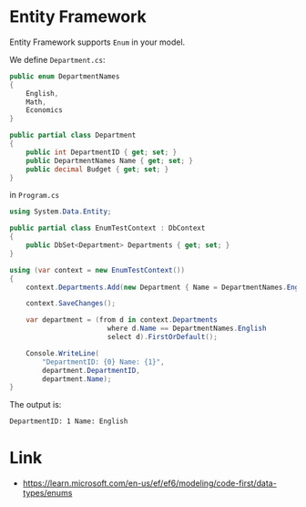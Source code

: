 # Entity Framework

Entity Framework supports ``Enum`` in your model.

We define `Department.cs`:
```csharp
public enum DepartmentNames
{
    English,
    Math,
    Economics
}     

public partial class Department
{
    public int DepartmentID { get; set; }
    public DepartmentNames Name { get; set; }
    public decimal Budget { get; set; }
}
```

in `Program.cs`

```csharp
using System.Data.Entity;

public partial class EnumTestContext : DbContext
{
    public DbSet<Department> Departments { get; set; }
}

using (var context = new EnumTestContext())
{
    context.Departments.Add(new Department { Name = DepartmentNames.English });

    context.SaveChanges();

    var department = (from d in context.Departments
                        where d.Name == DepartmentNames.English
                        select d).FirstOrDefault();

    Console.WriteLine(
        "DepartmentID: {0} Name: {1}",
        department.DepartmentID,  
        department.Name);
}
```

The output is:

```bash
DepartmentID: 1 Name: English
```

# Link
- https://learn.microsoft.com/en-us/ef/ef6/modeling/code-first/data-types/enums